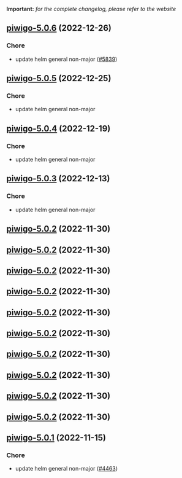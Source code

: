 **Important:**
*for the complete changelog, please refer to the website*




## [piwigo-5.0.6](https://github.com/truecharts/charts/compare/piwigo-5.0.5...piwigo-5.0.6) (2022-12-26)

### Chore

- update helm general non-major ([#5839](https://github.com/truecharts/charts/issues/5839))
  
  


## [piwigo-5.0.5](https://github.com/truecharts/charts/compare/piwigo-5.0.4...piwigo-5.0.5) (2022-12-25)

### Chore

- update helm general non-major
  
  


## [piwigo-5.0.4](https://github.com/truecharts/charts/compare/piwigo-5.0.3...piwigo-5.0.4) (2022-12-19)

### Chore

- update helm general non-major
  
  


## [piwigo-5.0.3](https://github.com/truecharts/charts/compare/piwigo-5.0.2...piwigo-5.0.3) (2022-12-13)

### Chore

- update helm general non-major
  
  


## [piwigo-5.0.2](https://github.com/truecharts/charts/compare/piwigo-5.0.1...piwigo-5.0.2) (2022-11-30)




## [piwigo-5.0.2](https://github.com/truecharts/charts/compare/piwigo-5.0.1...piwigo-5.0.2) (2022-11-30)




## [piwigo-5.0.2](https://github.com/truecharts/charts/compare/piwigo-5.0.1...piwigo-5.0.2) (2022-11-30)




## [piwigo-5.0.2](https://github.com/truecharts/charts/compare/piwigo-5.0.1...piwigo-5.0.2) (2022-11-30)




## [piwigo-5.0.2](https://github.com/truecharts/charts/compare/piwigo-5.0.1...piwigo-5.0.2) (2022-11-30)




## [piwigo-5.0.2](https://github.com/truecharts/charts/compare/piwigo-5.0.1...piwigo-5.0.2) (2022-11-30)




## [piwigo-5.0.2](https://github.com/truecharts/charts/compare/piwigo-5.0.1...piwigo-5.0.2) (2022-11-30)




## [piwigo-5.0.2](https://github.com/truecharts/charts/compare/piwigo-5.0.1...piwigo-5.0.2) (2022-11-30)




## [piwigo-5.0.2](https://github.com/truecharts/charts/compare/piwigo-5.0.1...piwigo-5.0.2) (2022-11-30)




## [piwigo-5.0.2](https://github.com/truecharts/charts/compare/piwigo-5.0.1...piwigo-5.0.2) (2022-11-30)




## [piwigo-5.0.1](https://github.com/truecharts/charts/compare/piwigo-5.0.0...piwigo-5.0.1) (2022-11-15)

### Chore

- update helm general non-major ([#4463](https://github.com/truecharts/charts/issues/4463))
  
  
